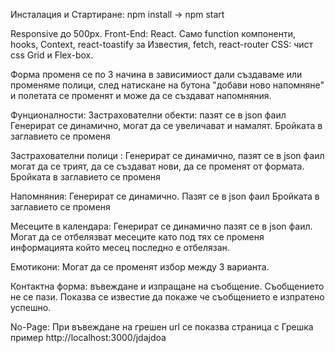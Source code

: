 Инсталация и Стартиране: 
npm install -> npm start



Responsive до 500px. Front-End: React. Само function компоненти, hooks, Context, react-toastify за Известия, fetch, react-router CSS: чист css Grid и Flex-box.


Форма променя се по 3 начина в зависимиост дали създаваме или променяме полици, след натискане на бутона "добави ново напомняне" и полетата се променят и може да се създават напомняния.

Фунционалности: 
Застрахователни обекти: пазят се в json фаил Генерират се динамично,  могат да се увеличават и намалят. Бройката в заглавието се променя

Застрахователни полици : Генерират се динамично, пазят се в json фаил могат да се трият, да се създават нови, да се променят от формата. Бройката в заглавието се променя

Напомняния: Генерират се динамично. Пазят се в json фаил Бройката в заглавието се променя

Месеците в календара: Генерират се динамично пазят се в json фаил. Могат да се отбелязват месеците като под тях се променя информацията който месец последно е отбелязан.

Емотикони: Могат да се променят избор между 3 варианта.

Контактна форма: въвеждане и изпращане на съобщение. Съобщението не се пази. Показва се известие да покаже че съобщението е изпратено успешно.

No-Page: При въвеждане на грешен url се показва страница с Грешка пример http://localhost:3000/jdajdoa
